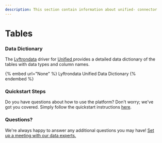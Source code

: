 ```yaml
---
description: This section contain information about unified- connector tables information
---
```


# Tables

### Data Dictionary

The [Lyftrondata](https://www.lyftrondata.com/) driver for [Unified ](None/)[ ](https://www.lyftrondata.com/integration/unified-/)provides a detailed data dictionary of the tables with data types and column names.

{% embed url="None" %}
Lyftrondata Unified  Data Dictionary
{% endembed %}

### Quickstart Steps

Do you have questions about how to use the platform? Don't worry; we've got you covered. Simply follow the quickstart instructions [here](../README.md).

### Questions? <a href="#questions" id="questions"></a>

We're always happy to answer any additional questions you may have! [Set up a meeting with our data experts.](https://www.lyftrondata.com/book-a-meeting/)

